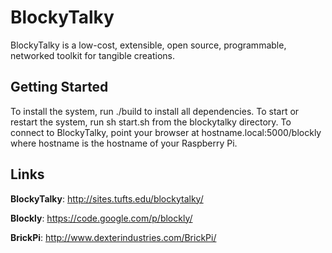 BlockyTalky
=====
BlockyTalky is a low-cost, extensible, open source, programmable, networked toolkit for tangible creations.

## Getting Started
To install the system, run ./build to install all dependencies.
To start or restart the system, run sh start.sh from the blockytalky directory.
To connect to BlockyTalky, point your browser at hostname.local:5000/blockly where hostname is the hostname of your Raspberry Pi.


## Links
**BlockyTalky**: 	http://sites.tufts.edu/blockytalky/

**Blockly**: 		https://code.google.com/p/blockly/

**BrickPi**: 		http://www.dexterindustries.com/BrickPi/
         
